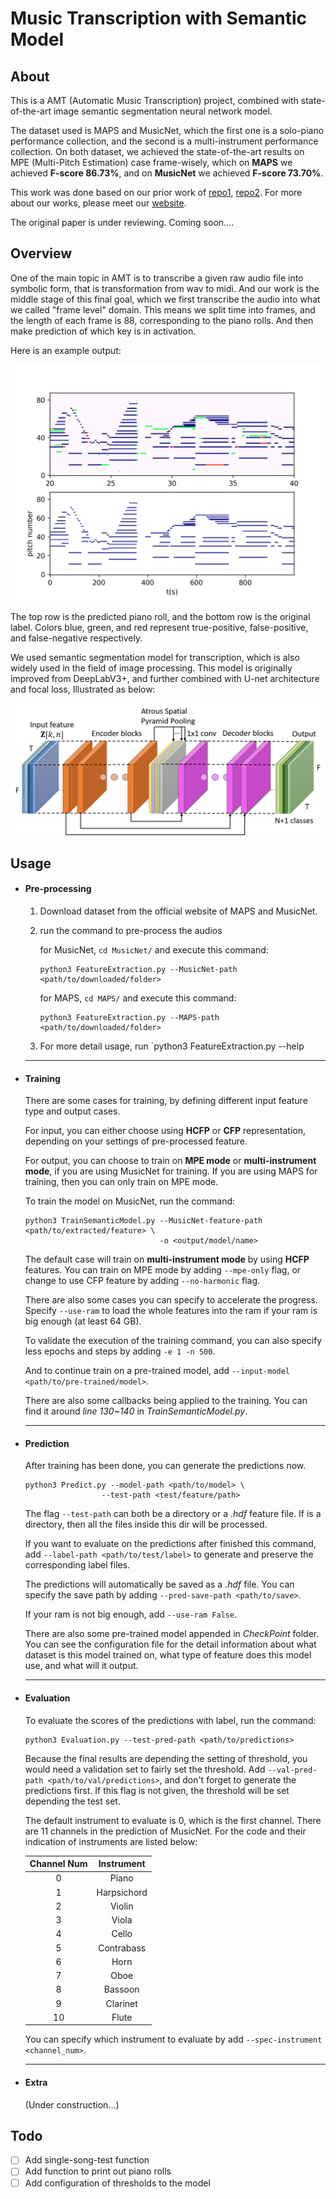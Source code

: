 

# Music Transcription with Semantic Model

## About

This is a AMT (Automatic  Music Transcription) project, combined with state-of-the-art image semantic segmentation neural network model. 

The dataset used is MAPS and MusicNet, which the first one is a solo-piano performance collection, and the second is a multi-instrument performance collection.  On both dataset, we achieved the state-of-the-art results on MPE (Multi-Pitch Estimation) case frame-wisely, which on **MAPS** we achieved **F-score 86.73%**, and on **MusicNet** we achieved **F-score 73.70%**.

This work was done based on our prior work of [repo1](https://github.com/BreezeWhite/CFP_NeuralNetwork), [repo2](https://github.com/s603122001/Vocal-Melody-Extraction). For more about our works, please meet our [website](https://sites.google.com/view/mctl/home).

The original paper is under reviewing. Coming soon....

## Overview

One of the main topic in AMT is to transcribe a given raw audio file into symbolic form, that is transformation from wav to midi.  And our work is the middle stage of this final goal, which we first transcribe the audio into what we called "frame level" domain. This means we split time into frames, and the length of each frame is 88, corresponding to the piano rolls. And then make prediction of which key is in activation. 

Here is an example output:

![maps](./figures/MAPS_1.png)

The top row is the predicted piano roll, and the bottom row is the original label. Colors blue, green, and red represent true-positive, false-positive, and false-negative respectively.

We used semantic segmentation model for transcription, which is also widely used in the field of image processing.  This model is originally improved from DeepLabV3+, and further combined with U-net architecture and focal loss, Illustrated as below: 

![model](./figures/ModelArch.png)



## Usage

- #### Pre-processing

  1. Download dataset from the official website of MAPS and MusicNet.

  2. run the command to pre-process the audios

     for MusicNet, `cd MusicNet/`  and execute this command:

     ```
     python3 FeatureExtraction.py --MusicNet-path <path/to/downloaded/folder>
     ```

     for MAPS, `cd MAPS/` and execute this command:

     ```
     python3 FeatureExtraction.py --MAPS-path <path/to/downloaded/folder>
     ```

  3. For more detail usage, run `python3 FeatureExtraction.py --help

  ---

- #### Training

  There are some cases for training, by defining different input feature type and output cases. 

  For input, you can either choose using **HCFP** or **CFP** representation, depending on your settings of pre-processed feature.  

  For output, you can choose to train on **MPE mode** or **multi-instrument mode**, if you are using MusicNet for training. If you are using MAPS for training, then you can only train on MPE mode.



  To train the model on MusicNet, run the command:

  ```
  python3 TrainSemanticModel.py --MusicNet-feature-path <path/to/extracted/feature> \
                                -o <output/model/name>
  ```

  The default case will train on **multi-instrument mode** by using **HCFP** features. You can train on MPE mode by adding `--mpe-only` flag, or change to use CFP feature by adding `--no-harmonic` flag.



  There are also some cases you can specify to accelerate the progress. Specify `--use-ram` to load the whole features into the ram if your ram is big enough (at least 64 GB).

  To validate the execution of the training command, you can also specify less epochs and steps by adding `-e 1 -n 500`. 

  And to continue train on a pre-trained model, add `--input-model <path/to/pre-trained/model>`.

  There are also some callbacks being applied to the training. You can find it around *line 130~140* in *TrainSemanticModel.py*.

  ---

- #### Prediction

  After training has been done, you can generate the predictions now.

  ```
  python3 Predict.py --model-path <path/to/model> \
  				   --test-path <test/feature/path>
  ```

  The flag `--test-path` can both be a directory or a *.hdf* feature file. If is a directory, then all the files inside this dir will be processed. 

  If you want to evaluate on the predictions after finished this command, add                                                `--label-path <path/to/test/label>` to generate and preserve the corresponding label files.

  The predictions will automatically be saved as a *.hdf* file. You can specify the save path by adding           `--pred-save-path <path/to/save>`.

  If your ram is not big enough, add `--use-ram False`.

  There are also some pre-trained model appended in *CheckPoint* folder. You can see the configuration file for the detail information about what dataset is this model trained on, what type of feature does this model use, and what will it output.

  ---

- #### Evaluation

  To evaluate the scores of the predictions with label, run the command:

  ```
  python3 Evaluation.py --test-pred-path <path/to/predictions>
  ```

  Because the final results are depending the setting of threshold, you would need a validation set to fairly set the threshold. Add `--val-pred-path <path/to/val/predictions>`, and don't forget to generate the predictions first. If this flag is not given, the threshold will be set depending the test set.

  The default instrument to evaluate is 0, which is the first channel. There are 11 channels in the prediction of MusicNet. For the code and their indication of instruments are listed below:

  | Channel Num | Instrument  |
  | :---------: | :---------: |
  |      0      |    Piano    |
  |      1      | Harpsichord |
  |      2      |   Violin    |
  |      3      |    Viola    |
  |      4      |    Cello    |
  |      5      | Contrabass  |
  |      6      |    Horn     |
  |      7      |    Oboe     |
  |      8      |   Bassoon   |
  |      9      |  Clarinet   |
  |     10      |    Flute    |

  You can specify which instrument to evaluate by add `--spec-instrument <channel_num>`.

  ---

- #### Extra

  (Under construction...)

## Todo

- [ ] Add single-song-test function
- [ ] Add function to print out piano rolls
- [ ] Add configuration of thresholds to the model
